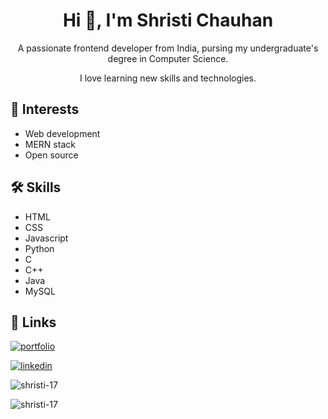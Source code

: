 <h1 align="center">Hi 👋, I'm Shristi Chauhan</h1>
<p align="center">A passionate frontend developer from India, pursing my undergraduate's degree in Computer Science.</p>
<p align="center">I love learning new skills and technologies. </p>

## 🙌 Interests
* Web development
* MERN stack
* Open source



## 🛠 Skills
* HTML
* CSS
* Javascript
* Python
* C
* C++
* Java
* MySQL

## 🔗 Links
[![portfolio](https://img.shields.io/badge/my_portfolio-000?style=for-the-badge&logo=ko-fi&logoColor=white)](https://shristichauhan.design)

[![linkedin](https://img.shields.io/badge/linkedin-0A66C2?style=for-the-badge&logo=linkedin&logoColor=white)](https://www.linkedin.com/in/shristi-chauhan-09165026b/)

<p><img align="center" src="https://github-readme-stats.vercel.app/api/top-langs?username=shristi-17&show_icons=true&locale=en&layout=compact" alt="shristi-17" /></p> <p><img align="center" src="https://github-readme-streak-stats.herokuapp.com/?user=shristi-17&" alt="shristi-17" /></p>
